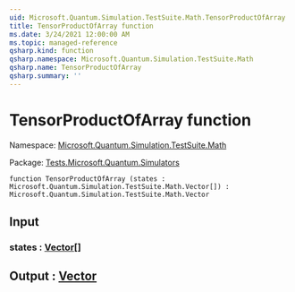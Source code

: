 ```yaml
---
uid: Microsoft.Quantum.Simulation.TestSuite.Math.TensorProductOfArray
title: TensorProductOfArray function
ms.date: 3/24/2021 12:00:00 AM
ms.topic: managed-reference
qsharp.kind: function
qsharp.namespace: Microsoft.Quantum.Simulation.TestSuite.Math
qsharp.name: TensorProductOfArray
qsharp.summary: ''
---
```


# TensorProductOfArray function

Namespace: [Microsoft.Quantum.Simulation.TestSuite.Math](xref:Microsoft.Quantum.Simulation.TestSuite.Math)

Package: [Tests.Microsoft.Quantum.Simulators](https://nuget.org/packages/Tests.Microsoft.Quantum.Simulators)




```qsharp
function TensorProductOfArray (states : Microsoft.Quantum.Simulation.TestSuite.Math.Vector[]) : Microsoft.Quantum.Simulation.TestSuite.Math.Vector
```


## Input

### states : [Vector](xref:Microsoft.Quantum.Simulation.TestSuite.Math.Vector)[]





## Output : [Vector](xref:Microsoft.Quantum.Simulation.TestSuite.Math.Vector)

